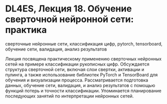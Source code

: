 # DL4ES, Лекция 18. Обучение сверточной нейронной сети: практика

сверточные нейронные сети, классификация цифр, pytorch, tensorboard, обучение сети, валидация, анализ результатов



Лекция посвящена практическому применению сверточных нейронных сетей на примере классификации рукописных цифр. Обсуждается структура сверточной сети, включая слои свертки, активации и пулинга, а также использование библиотек PyTorch и TensorBoard для обучения и визуализации процесса. Рассматривается подготовка данных, обучение сети, валидация, и анализ результатов с помощью функций потерь и точности классификации. Упоминается планирование последующих занятий по интерпретации нейронных сетей.